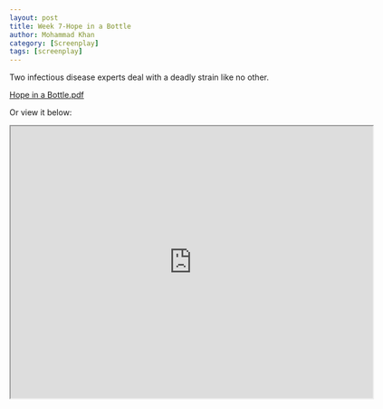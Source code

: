 ```yaml
---
layout: post
title: Week 7-Hope in a Bottle
author: Mohammad Khan
category: [Screenplay]
tags: [screenplay]
---
```

Two infectious disease experts deal with a deadly strain like no other.




<p><a href="https://drive.google.com/file/d/15K7vEGvHl6EJThw_yRt9GNcsaLSk3Bst/view?usp=sharing">
Hope in a Bottle.pdf</a></p>

Or view it below: 
<iframe src="https://drive.google.com/file/d/15K7vEGvHl6EJThw_yRt9GNcsaLSk3Bst/preview" width="640" height="480" allow="autoplay"></iframe>